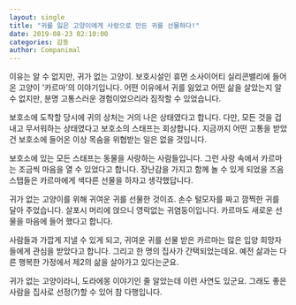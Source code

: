 ```yaml
---
layout: single
title: "귀를 잃은 고양이에게 사랑으로 만든 귀를 선물하다!"
date: 2019-08-23 02:10:00
categories: 감동
author: Companimal
---
```


이유는 알 수 없지만, 귀가 없는 고양이. 보호시설인 휴먼 소사이어티 실리콘밸리에 들어온 고양이 '카르마’의 이야기입니다. 어떤 이유에서 귀를 잃었고 어떤 삶을 살았는지 알 수 없지만, 분명 고통스러운 경험이었으리라 짐작할 수 있었습니다.

보호소에 도착할 당시에 귀의 상처는 거의 나은 상태였다고 합니다. 다만, 모든 것을 겁내고 무서워하는 상태였다고 보호소의 스태프는 회상합니다. 지금까지 어떤 고통을 받았건 보호소에 들어온 이상 목숨을 위협받는 일은 없을 것입니다.

보호소에 있는 모든 스태프는 동물을 사랑하는 사람들입니다. 그런 사랑 속에서 카르마는 조금씩 마음을 열 수 있었다고 합니다. 장난감을 가지고 함께 놀 수 있게 되었을 즈음 스탭들은 카르마에게 색다른 선물을 하자고 생각했답니다.

귀가 없는 고양이를 위해 귀여운 귀를 선물한 것이죠. 손수 털모자를 짜고 깜찍한 귀를 달아 주었습니다. 살포시 머리에 얹으니 영락없는 귀염둥이입니다. 카르마도 새로운 선물을 마음에 들어 했다고 합니다.

사람들과 가깝게 지낼 수 있게 되고, 귀여운 귀를 선물 받은 카르마는 많은 입양 희망자들에게 관심을 받았다고 합니다. 그리고 한 명의 집사가 간택되었는데요. 예전 삶과는 다른 행복한 가정에서 제2의 삶을 살아가고 있다는군요.

귀가 없는 고양이라니, 도라에몽 이야기인 줄 알았는데 이런 사연도 있군요. 그래도 좋은 사람을 집사로 선정(?)할 수 있어 참 다행입니다.
